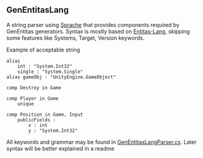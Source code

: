 ## GenEntitasLang

A string parser using [Sprache](https://github.com/sprache/Sprache) that provides components required by GenEntitas generators.
Syntax is mostly based on [Entitas-Lang](https://github.com/mzaks/Entitas-Lang), skipping some features like Systems, Target, Version keywords.

Example of acceptable string
```
alias
    int : "System.Int32"
    single : "System.Single"
alias gameObj : "UnityEngine.GameObject"

comp Destroy in Game

comp Player in Game
    unique

comp Position in Game, Input
    publicFields :
        x : int
        y : "System.Int32"

```

All keywords and grammar may be found in [GenEntitasLangParser.cs](./Sources/GenEntitasLangParser.cs).
Later syntax will be better explained in a readme
